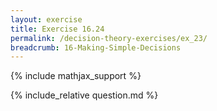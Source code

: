 ```yaml
---
layout: exercise
title: Exercise 16.24
permalink: /decision-theory-exercises/ex_23/
breadcrumb: 16-Making-Simple-Decisions
---
```


{% include mathjax_support %}

<div><i class="arrow-up loader" data-chapter="decision-theory-exercises" data-exercise="ex_23" data-rating="0"></i></div>
{% include_relative question.md %}

